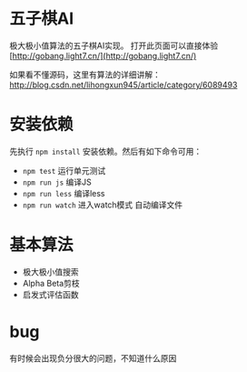 # 五子棋AI

极大极小值算法的五子棋AI实现。 打开此页面可以直接体验 [http://gobang.light7.cn/](http://gobang.light7.cn/)

如果看不懂源码，这里有算法的详细讲解：http://blog.csdn.net/lihongxun945/article/category/6089493

# 安装依赖

先执行 `npm install` 安装依赖。然后有如下命令可用：

- `npm test`  运行单元测试
- `npm run js` 编译JS
- `npm run less` 编译less
- `npm run watch` 进入watch模式 自动编译文件

# 基本算法

- 极大极小值搜索
- Alpha Beta剪枝
- 启发式评估函数

# bug
有时候会出现负分很大的问题，不知道什么原因
